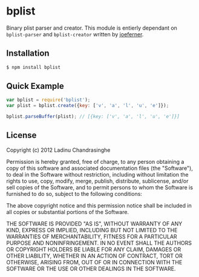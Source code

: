 bplist
=============
Binary plist parser and creator. This module is entierly dependant on `bplist-parser` and `bplist-creator` written by [joeferner](https://github.com/joeferner).

## Installation

```bash
$ npm install bplist
```

## Quick Example

```javascript
var bplist = require('bplist');
var plist = bplist.create({key: ['v', 'a', 'l', 'u', 'e']});

bplist.parseBuffer(plist); // [{key: ['v', 'a', 'l', 'u', 'e']}]
```

## License
Copyright (c) 2012 Ladinu Chandrasinghe

Permission is hereby granted, free of charge, to any person obtaining a copy of this software and associated documentation files (the "Software"), to deal in the Software without restriction, including without limitation the rights to use, copy, modify, merge, publish, distribute, sublicense, and/or sell copies of the Software, and to permit persons to whom the Software is furnished to do so, subject to the following conditions:

The above copyright notice and this permission notice shall be included in all copies or substantial portions of the Software.

THE SOFTWARE IS PROVIDED "AS IS", WITHOUT WARRANTY OF ANY KIND, EXPRESS OR IMPLIED, INCLUDING BUT NOT LIMITED TO THE WARRANTIES OF MERCHANTABILITY, FITNESS FOR A PARTICULAR PURPOSE AND NONINFRINGEMENT. IN NO EVENT SHALL THE AUTHORS OR COPYRIGHT HOLDERS BE LIABLE FOR ANY CLAIM, DAMAGES OR OTHER LIABILITY, WHETHER IN AN ACTION OF CONTRACT, TORT OR OTHERWISE, ARISING FROM, OUT OF OR IN CONNECTION WITH THE SOFTWARE OR THE USE OR OTHER DEALINGS IN THE SOFTWARE.
